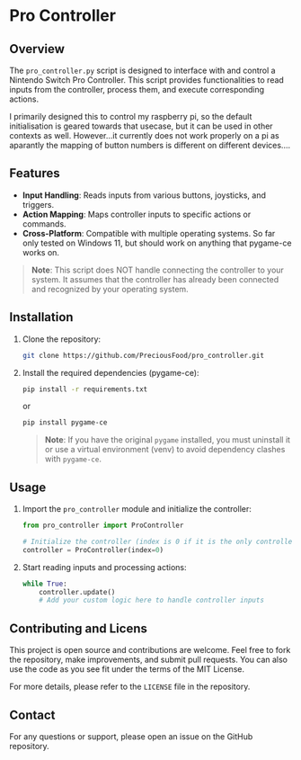 # Pro Controller

## Overview
The `pro_controller.py` script is designed to interface with and control a Nintendo Switch Pro Controller. This script provides functionalities to read inputs from the controller, process them, and execute corresponding actions.


I primarily designed this to control my raspberry pi, so the default initialisation is geared towards that usecase, but it can be used in other contexts as well. 
However...it currently does not work properly on a pi as aparantly the mapping of button numbers is different on different devices....

## Features

- **Input Handling**: Reads inputs from various buttons, joysticks, and triggers.
- **Action Mapping**: Maps controller inputs to specific actions or commands.
- **Cross-Platform**: Compatible with multiple operating systems. So far only tested on Windows 11, but should work on anything that pygame-ce works on. 

> **Note**: This script does NOT handle connecting the controller to your system. It assumes that the controller has already been connected and recognized by your operating system.

## Installation

1. Clone the repository:
    ```sh
    git clone https://github.com/PreciousFood/pro_controller.git
    ```

2. Install the required dependencies (pygame-ce):
    ```sh
    pip install -r requirements.txt
    ```

    or

    ```sh
    pip install pygame-ce
    ```


    > **Note**: If you have the original `pygame` installed, you must uninstall it or use a virtual environment (venv) to avoid dependency clashes with `pygame-ce`.

## Usage

1. Import the `pro_controller` module and initialize the controller:
    ```python
    from pro_controller import ProController

    # Initialize the controller (index is 0 if it is the only controller)
    controller = ProController(index=0)
    ```

2. Start reading inputs and processing actions:
    ```python
    while True:
        controller.update()
        # Add your custom logic here to handle controller inputs
    ```

## Contributing and Licens

This project is open source and contributions are welcome. Feel free to fork the repository, make improvements, and submit pull requests. You can also use the code as you see fit under the terms of the MIT License.

For more details, please refer to the `LICENSE` file in the repository.

## Contact

For any questions or support, please open an issue on the GitHub repository.